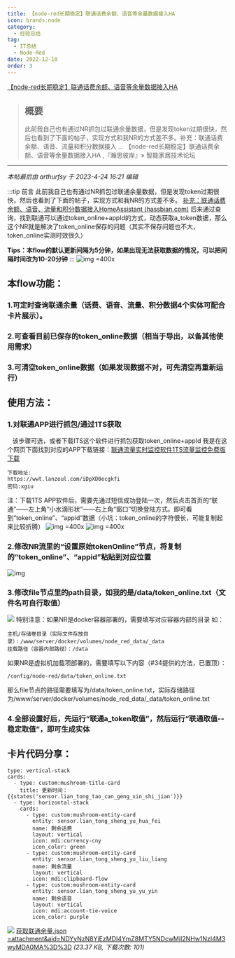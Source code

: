 ```yaml
---
title: 【node-red长期稳定】联通话费余额、语音等余量数据接入HA 
icon: brands:node
category:
  - 经验总结
tag:
  - IT总结
  - Node-Red
date: 2022-12-10
order: 3
---
```

 [【node-red长期稳定】联通话费余额、语音等余量数据接入HA ](https://bbs.hassbian.com/thread-20040-1-1.html)

> ## 概要
>
> 此前我自己也有通过NR抓包过联通余量数据，但是发现token过期很快，然后也看到了下面的帖子，实现方式和我NR的方式差不多。补充：联通话费余额、语音、流量和积分数据接入 ... 【node-red长期稳定】联通话费余额、语音等余量数据接入HA ,『瀚思彼岸』» 智能家居技术论坛

---

_本帖最后由 arthurfsy 于 2023-4-24 16:21 编辑_

:::tip 前言
此前我自己也有通过NR抓包过联通余量数据，但是发现token过期很快，然后也看到了下面的帖子，实现方式和我NR的方式差不多。
[补充：联通话费余额、语音、流量和积分数据接入HomeAssistant  (hassbian.com)](https://bbs.hassbian.com/thread-18940-1-1.html)
后来通过查询，找到联通可以通过token\_online+appId的方式，动态获取a\_token数据，那么这个NR就是解决了token\_online保存的问题（其实不保存问题也不大，token\_online实测时效很久）

**Tips：本flow的默认更新间隔为5分钟，如果出现无法获取数据的情况，可以把间隔时间改为10-20分钟**
:::
![img =400x](https://attachment.hasstatic.com/forum/202303/14/143425pkn9ub5rnr6ruhn5.jpg)

## 本flow功能：

### 1.可定时查询联通余量（话费、语音、流量、积分数据4个实体可配合卡片展示）。

### 2.可查看目前已保存的token\_online数据（相当于导出，以备其他使用需求）

### 3.可清空token\_online数据（如果发现数据不对，可先清空再重新运行）

## 使用方法：

### 1.对联通APP进行抓包/通过1TS获取

   该步骤可选，或者下载ITS这个软件进行抓包获取token\_online+appId
我是在这个网页下面找到对应的APP下载链接：[联通流量实时监控软件1TS流量监控免费版下载](https://www.xgiu.com/llljk_1st)

```
下载地址:
https://wwt.lanzoul.com/iDpXD0ecgkfi
密码:xgiu
```

注：下载1TS APP软件后，需要先通过短信成功登陆一次，然后点击首页的“联通”——左上角“小水滴形状”——右上角“窗口”切换登陆方式。即可看到“token\_online”、“appid”数据（小坑：token\_online的字符很长，可能复制起来比较折腾）
 ![img =400x](https://attachment.hasstatic.com/forum/202303/14/143251g3k35d37k3e5qkqd.png)
 ![img =400x](https://attachment.hasstatic.com/forum/202303/14/143251wdjizqwr41iqb33u.jpg)

### 2.修改NR流里的“设置原始tokenOnline”节点，将复制的“token\_online”、“appid”粘贴到对应位置

![img](https://attachment.hasstatic.com/forum/202304/06/173428d10gk00d1kzag6sz.png)

### 3.修改file节点里的path目录，如我的是/data/token\_online.txt（文件名可自行取值）

![](https://attachment.hasstatic.com/forum/202303/14/143622ccgt744y4ctd9u27.png)
特别注意：如果NR是docker容器部署的，需要填写对应容器内部的目录
如：

```
主机/存储卷目录（实际文件存放目录）：/www/server/docker/volumes/node_red_data/_data
挂载路径（容器内部路径）：/data
```

如果NR是虚拟机加载项部署的，需要填写以下内容（#34提供的方法，已置顶）：

```
/config/node-red/data/token_online.txt
```

那么file节点的路径需要填写为/data/token\_online.txt，实际存储路径为/www/server/docker/volumes/node\_red\_data/\_data/token\_online.txt

### 4.全部设置好后，先运行“联通a\_token取值”，然后运行“联通取值--稳定取值”，即可生成实体

## 卡片代码分享：

```
type: vertical-stack
cards:
  - type: custom:mushroom-title-card
    title: 更新时间： {{states('sensor.lian_tong_tao_can_geng_xin_shi_jian')}}
  - type: horizontal-stack
    cards:
      - type: custom:mushroom-entity-card
        entity: sensor.lian_tong_sheng_yu_hua_fei
        name: 剩余话费
        layout: vertical
        icon: mdi:currency-cny
        icon_color: green
      - type: custom:mushroom-entity-card
        entity: sensor.lian_tong_sheng_yu_liu_liang
        name: 剩余流量
        layout: vertical
        icon: mdi:clipboard-flow
      - type: custom:mushroom-entity-card
        entity: sensor.lian_tong_sheng_yu_yu_yin
        name: 剩余语音
        layout: vertical
        icon: mdi:account-tie-voice
        icon_color: purple
```

 ![](https://www.hasstatic.com/image/filetype/unknown.gif) [获取联通余量.json =attachment&aid=NDYyNzN8YjEzMDI4YmZ8MTY5NDcwMjI2NHw1NzI4M3wyMDA0MA%3D%3D](https://bbs.hassbian.com/forum.php?mod) _(23.37 KB, 下载次数: 101)_
